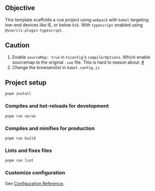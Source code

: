 ## Objective

This template scaffolds a vue project using `webpack` with `babel` targeting low-end devices like IE, or below `ES5`. With `typescript` enabled using `@vue/cli-plugin-typescript`.

## Caution

1. Enable `sourceMap: true` in `tsconfig`'s `compilerOptions`. Which enable sourcemap to the original `.vue` file. This is hard to reason about. [#](https://webpack.docschina.org/guides/typescript/#source-maps)
2. Change the browserslist in `babel.config.js`

## Project setup

```
pnpm install
```

### Compiles and hot-reloads for development

```
pnpm run serve
```

### Compiles and minifies for production

```
pnpm run build
```

### Lints and fixes files

```
pnpm run lint
```

### Customize configuration

See [Configuration Reference](https://cli.vuejs.org/config/).
